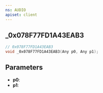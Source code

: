 ```yaml
---
ns: AUDIO
apiset: client
---
```

## _0x078F77FD1A43EAB3

```c
// 0x078F77FD1A43EAB3
void _0x078F77FD1A43EAB3(Any p0, Any p1);
```


## Parameters
* **p0**:
* **p1**: